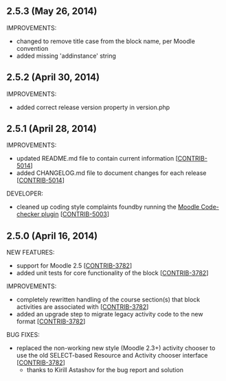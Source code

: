 ## 2.5.3 (May 26, 2014)

IMPROVEMENTS:

* changed to remove title case from the block name, per Moodle convention
* added missing 'addinstance' string

## 2.5.2 (April 30, 2014)

IMPROVEMENTS:

* added correct release version property in version.php

## 2.5.1 (April 28, 2014)

IMPROVEMENTS:

* updated README.md file to contain current information [[CONTRIB-5014](https://tracker.moodle.org/browse/CONTRIB-5014)]
* added CHANGELOG.md file to document changes for each release [[CONTRIB-5014](https://tracker.moodle.org/browse/CONTRIB-5014)]

DEVELOPER:

* cleaned up coding style complaints foundby running the [Moodle Code-checker plugin](https://moodle.org/plugins/view.php?plugin=local_codechecker) [[CONTRIB-5003](https://tracker.moodle.org/browse/CONTRIB-5003)]

## 2.5.0 (April 16, 2014)

NEW FEATURES:

* support for Moodle 2.5 [[CONTRIB-3782](https://tracker.moodle.org/browse/CONTRIB-3782)]
* added unit tests for core functionality of the block [[CONTRIB-3782](https://tracker.moodle.org/browse/CONTRIB-3782)]

IMPROVEMENTS:

* completely rewritten handling of the course section(s) that block activities are associated with [[CONTRIB-3782](https://tracker.moodle.org/browse/CONTRIB-3782)]
* added an upgrade step to migrate legacy activity code to the new format [[CONTRIB-3782](https://tracker.moodle.org/browse/CONTRIB-3782)]

BUG FIXES:

* replaced the non-working new style (Moodle 2.3+) activity chooser to use the old SELECT-based Resource and Activity chooser interface [[CONTRIB-3782](https://tracker.moodle.org/browse/CONTRIB-3782)]
    * thanks to Kirill Astashov for the bug report and solution
